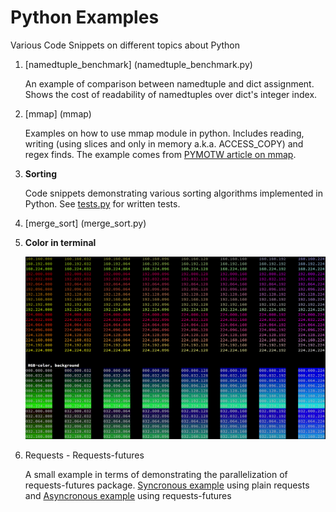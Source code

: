 Python Examples
==========

Various Code Snippets on different topics about Python

1. [namedtuple_benchmark]
   (namedtuple_benchmark.py)

    An example of comparison between namedtuple and dict assignment. Shows the
    cost of readability of namedtuples over dict's integer index.

2. [mmap]
   (mmap)

   Examples on how to use mmap module in python. Includes reading, writing (using slices and only in memory a.k.a. ACCESS_COPY) and regex finds. The example comes from [PYMOTW article on mmap](http://pymotw.com/2/mmap/).

3. **Sorting**

    Code snippets demonstrating various sorting algorithms implemented in
    Python. See [tests.py](tests.py) for written tests.

  1. [merge_sort]
     (merge_sort.py)
3. **Color in terminal**

    ![Color in terminal](terminal/color_in_terminal.png)
    
4. Requests - Requests-futures
    
    A small example in terms of demonstrating the parallelization of
    requests-futures package.
    [Syncronous example](requests/synchronous_code.py) using plain requests and [Asyncronous
    example](requests/asynchronous_code.py) using requests-futures
